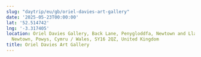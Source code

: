 ```yaml
---
slug: "daytrip/eu/gb/oriel-davies-art-gallery"
date: '2025-05-23T00:00:00'
lat: '52.514742'
lng: '-3.317405'
location: Oriel Davies Gallery, Back Lane, Penygloddfa, Newtown and Llanllwchaiarn,
  Newtown, Powys, Cymru / Wales, SY16 2QZ, United Kingdom
title: Oriel Davies Art Gallery
---
```



